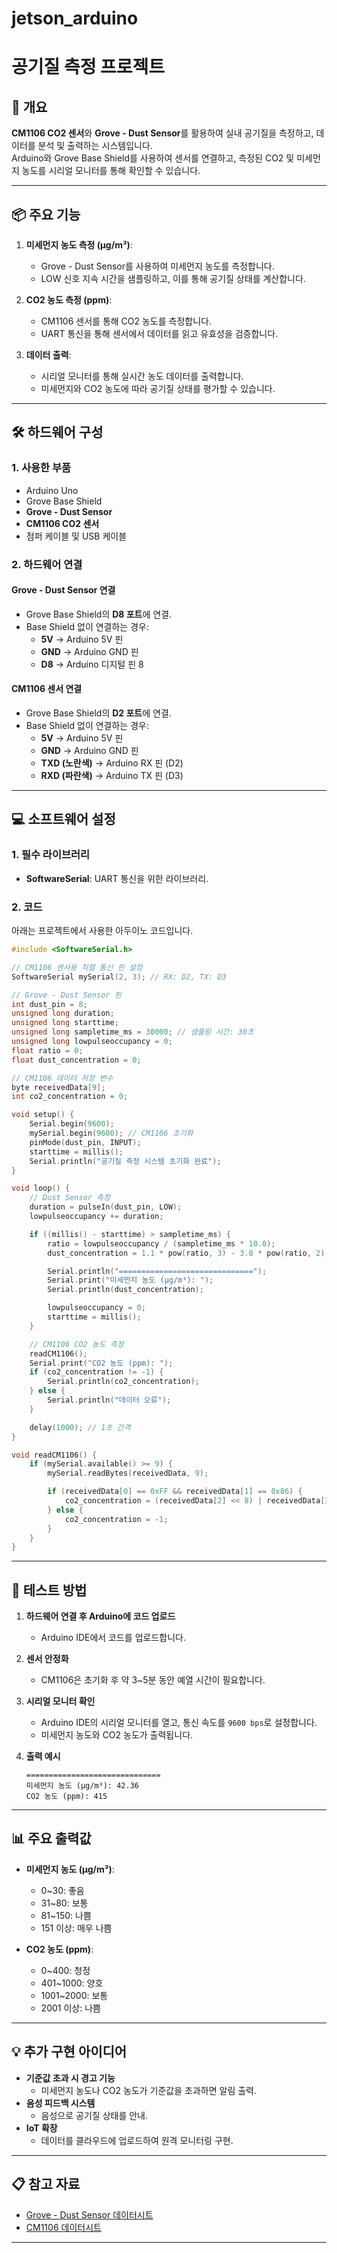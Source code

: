 # jetson_arduino

# 공기질 측정 프로젝트

## 📖 개요
**CM1106 CO2 센서**와 **Grove - Dust Sensor**를 활용하여 실내 공기질을 측정하고, 데이터를 분석 및 출력하는 시스템입니다.  
Arduino와 Grove Base Shield를 사용하여 센서를 연결하고, 측정된 CO2 및 미세먼지 농도를 시리얼 모니터를 통해 확인할 수 있습니다.

---

## 📦 주요 기능
1. **미세먼지 농도 측정 (µg/m³)**:
   - Grove - Dust Sensor를 사용하여 미세먼지 농도를 측정합니다.
   - LOW 신호 지속 시간을 샘플링하고, 이를 통해 공기질 상태를 계산합니다.

2. **CO2 농도 측정 (ppm)**:
   - CM1106 센서를 통해 CO2 농도를 측정합니다.
   - UART 통신을 통해 센서에서 데이터를 읽고 유효성을 검증합니다.

3. **데이터 출력**:
   - 시리얼 모니터를 통해 실시간 농도 데이터를 출력합니다.
   - 미세먼지와 CO2 농도에 따라 공기질 상태를 평가할 수 있습니다.

---

## 🛠️ 하드웨어 구성

### 1. 사용한 부품
- Arduino Uno
- Grove Base Shield
- **Grove - Dust Sensor**
- **CM1106 CO2 센서**
- 점퍼 케이블 및 USB 케이블

### 2. 하드웨어 연결
#### Grove - Dust Sensor 연결
- Grove Base Shield의 **D8 포트**에 연결.
- Base Shield 없이 연결하는 경우:
  - **5V** → Arduino 5V 핀
  - **GND** → Arduino GND 핀
  - **D8** → Arduino 디지털 핀 8

#### CM1106 센서 연결
- Grove Base Shield의 **D2 포트**에 연결.
- Base Shield 없이 연결하는 경우:
  - **5V** → Arduino 5V 핀
  - **GND** → Arduino GND 핀
  - **TXD (노란색)** → Arduino RX 핀 (D2)
  - **RXD (파란색)** → Arduino TX 핀 (D3)

---

## 💻 소프트웨어 설정

### 1. 필수 라이브러리
- **SoftwareSerial**: UART 통신을 위한 라이브러리.

### 2. 코드
아래는 프로젝트에서 사용한 아두이노 코드입니다.

```cpp
#include <SoftwareSerial.h>

// CM1106 센서용 직렬 통신 핀 설정
SoftwareSerial mySerial(2, 3); // RX: D2, TX: D3

// Grove - Dust Sensor 핀
int dust_pin = 8;
unsigned long duration;
unsigned long starttime;
unsigned long sampletime_ms = 30000; // 샘플링 시간: 30초
unsigned long lowpulseoccupancy = 0;
float ratio = 0;
float dust_concentration = 0;

// CM1106 데이터 저장 변수
byte receivedData[9];
int co2_concentration = 0;

void setup() {
    Serial.begin(9600);
    mySerial.begin(9600); // CM1106 초기화
    pinMode(dust_pin, INPUT);
    starttime = millis();
    Serial.println("공기질 측정 시스템 초기화 완료");
}

void loop() {
    // Dust Sensor 측정
    duration = pulseIn(dust_pin, LOW);
    lowpulseoccupancy += duration;

    if ((millis() - starttime) > sampletime_ms) {
        ratio = lowpulseoccupancy / (sampletime_ms * 10.0);
        dust_concentration = 1.1 * pow(ratio, 3) - 3.8 * pow(ratio, 2) + 520 * ratio + 0.62;

        Serial.println("==============================");
        Serial.print("미세먼지 농도 (µg/m³): ");
        Serial.println(dust_concentration);

        lowpulseoccupancy = 0;
        starttime = millis();
    }

    // CM1106 CO2 농도 측정
    readCM1106();
    Serial.print("CO2 농도 (ppm): ");
    if (co2_concentration != -1) {
        Serial.println(co2_concentration);
    } else {
        Serial.println("데이터 오류");
    }

    delay(1000); // 1초 간격
}

void readCM1106() {
    if (mySerial.available() >= 9) {
        mySerial.readBytes(receivedData, 9);

        if (receivedData[0] == 0xFF && receivedData[1] == 0x86) {
            co2_concentration = (receivedData[2] << 8) | receivedData[3];
        } else {
            co2_concentration = -1;
        }
    }
}
```

---

## 🧪 테스트 방법

1. **하드웨어 연결 후 Arduino에 코드 업로드**
   - Arduino IDE에서 코드를 업로드합니다.

2. **센서 안정화**
   - CM1106은 초기화 후 약 3~5분 동안 예열 시간이 필요합니다.

3. **시리얼 모니터 확인**
   - Arduino IDE의 시리얼 모니터를 열고, 통신 속도를 `9600 bps`로 설정합니다.
   - 미세먼지 농도와 CO2 농도가 출력됩니다.

4. **출력 예시**
   ```
   ==============================
   미세먼지 농도 (µg/m³): 42.36
   CO2 농도 (ppm): 415
   ```

---

## 📊 주요 출력값
- **미세먼지 농도 (µg/m³)**:
  - 0~30: 좋음
  - 31~80: 보통
  - 81~150: 나쁨
  - 151 이상: 매우 나쁨

- **CO2 농도 (ppm)**:
  - 0~400: 청정
  - 401~1000: 양호
  - 1001~2000: 보통
  - 2001 이상: 나쁨

---

## 💡 추가 구현 아이디어
- **기준값 초과 시 경고 기능**
  - 미세먼지 농도나 CO2 농도가 기준값을 초과하면 알림 출력.
- **음성 피드백 시스템**
  - 음성으로 공기질 상태를 안내.
- **IoT 확장**
  - 데이터를 클라우드에 업로드하여 원격 모니터링 구현.

---

## 📋 참고 자료
- [Grove - Dust Sensor 데이터시트](https://wiki.seeedstudio.com/Grove-Dust_Sensor/)
- [CM1106 데이터시트](https://www.co2meter.com/products/cm1106-co2-sensor)

---
